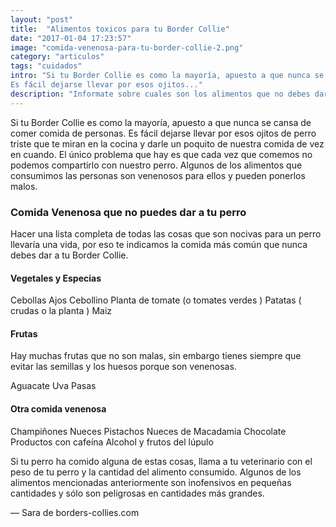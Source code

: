 ```yaml
---
layout: "post"
title:  "Alimentos toxicos para tu Border Collie"
date: "2017-01-04 17:23:57"
image: "comida-venenosa-para-tu-border-collie-2.png"
category: "articulos"
tags: "cuidados"
intro: "Si tu Border Collie es como la mayoría, apuesto a que nunca se cansa de comer comida de personas.
Es fácil dejarse llevar por esos ojitos..."
description: "Informate sobre cuales son los alimentos que no debes dar bajo ningun concepto a tu Border Collie"
---
```


Si tu Border Collie es como la mayoría, apuesto a que nunca se cansa de comer comida de personas.
Es fácil dejarse llevar por esos ojitos de perro triste que te miran en la cocina y darle un poquito de nuestra comida de vez en cuando.  El único problema que hay es que cada vez que comemos no podemos compartirlo con nuestro perro. Algunos de los alimentos que consumimos las personas son venenosos para ellos y pueden ponerlos malos.

<h3>Comida Venenosa que no puedes dar a tu perro</h3>

Hacer una lista completa de todas las cosas que son nocivas para un perro llevaría una vida, por eso te indicamos la comida más común que nunca debes dar a tu Border Collie.


<h4>Vegetales y Especias</h4>

Cebollas
Ajos
Cebollino
Planta de tomate (o tomates verdes )
Patatas ( crudas o la planta )
Maiz

<h4>Frutas</h4>

Hay muchas frutas que no son malas, sin embargo tienes siempre que evitar las semillas y los huesos porque son venenosas.

Aguacate
Uva
Pasas

<h4>Otra comida venenosa</h4>
Champiñones
Nueces
Pistachos
Nueces de Macadamia
Chocolate
Productos con cafeína
Alcohol y frutos del lúpulo

Si tu perro ha comido alguna de estas cosas, llama a tu veterinario con el peso de tu perro y la cantidad del alimento consumido. Algunos de los alimentos mencionadas anteriormente son inofensivos en pequeñas cantidades y sólo son peligrosas en cantidades más grandes.

— Sara de borders-collies.com
